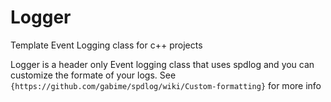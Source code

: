 # Logger
Template Event Logging class for c++ projects

Logger is a header only Event logging class that uses spdlog and you can customize the formate of your logs. 
See ```{https://github.com/gabime/spdlog/wiki/Custom-formatting}``` for more info
